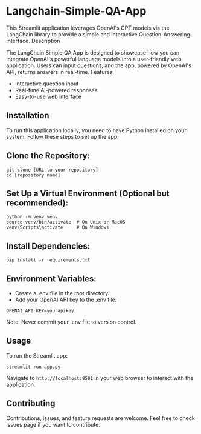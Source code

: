 # Langchain-Simple-QA-App

This Streamlit application leverages OpenAI's GPT models via the LangChain library to provide a simple and interactive Question-Answering interface.
Description

The LangChain Simple QA App is designed to showcase how you can integrate OpenAI's powerful language models into a user-friendly web application. 
Users can input questions, and the app, powered by OpenAI's API, returns answers in real-time.
Features
- Interactive question input
- Real-time AI-powered responses
- Easy-to-use web interface

## Installation

To run this application locally, you need to have Python installed on your system. Follow these steps to set up the app:

## Clone the Repository:

```
git clone [URL to your repository]
cd [repository name]
```
## Set Up a Virtual Environment (Optional but recommended):

```
python -m venv venv
source venv/bin/activate  # On Unix or MacOS
venv\Scripts\activate     # On Windows
```
## Install Dependencies:
```
pip install -r requirements.txt
```
## Environment Variables:

- Create a .env file in the root directory.
- Add your OpenAI API key to the .env file:

`OPENAI_API_KEY=yourapikey`

Note: Never commit your .env file to version control.

## Usage

To run the Streamlit app:


`streamlit run app.py`

Navigate to `http://localhost:8501` in your web browser to interact with the application.

## Contributing

Contributions, issues, and feature requests are welcome. Feel free to check issues page if you want to contribute.
